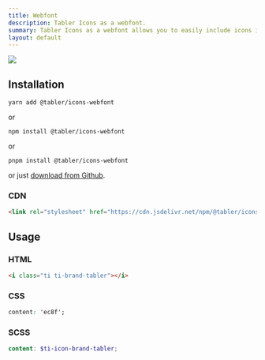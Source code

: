 ```yaml
---
title: Webfont
description: Tabler Icons as a webfont.
summary: Tabler Icons as a webfont allows you to easily include icons in your projects using simple CSS classes, offering a lightweight and scalable solution for web development.
layout: default
---
```


![](/docs/icons/package-webfont.png)


## Installation

```
yarn add @tabler/icons-webfont
```

or

```
npm install @tabler/icons-webfont
```

or

```
pnpm install @tabler/icons-webfont
```

or just [download from Github](https://github.com/tabler/tabler-icons/releases).

### CDN

```html
<link rel="stylesheet" href="https://cdn.jsdelivr.net/npm/@tabler/icons-webfont@$ICONS_VERSION/dist/tabler-icons.min.css">
```

## Usage

### HTML

```html
<i class="ti ti-brand-tabler"></i>
```

### CSS

```css
content: 'ec8f';
```


### SCSS

```scss
content: $ti-icon-brand-tabler;
```
